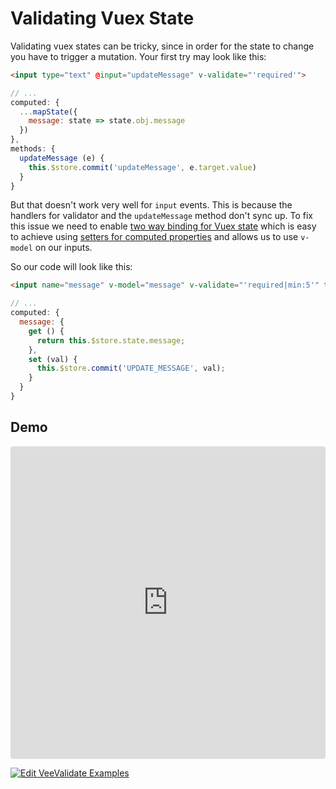 # Validating Vuex State

Validating vuex states can be tricky, since in order for the state to change you have to trigger a mutation. Your first try may look like this:

```html
<input type="text" @input="updateMessage" v-validate="'required'">
```

```js
// ...
computed: {
  ...mapState({
    message: state => state.obj.message
  })
},
methods: {
  updateMessage (e) {
    this.$store.commit('updateMessage', e.target.value)
  }
}
```

But that doesn't work very well for `input` events. This is because the handlers for validator and the `updateMessage` method don't sync up. To fix this issue we need to enable [two way binding for Vuex state](https://vuex.vuejs.org/en/forms.html) which is easy to achieve using [setters for computed properties](https://vuejs.org/v2/guide/computed.html#Computed-Setter) and allows us to use `v-model` on our inputs.

So our code will look like this:

```html
<input name="message" v-model="message" v-validate="'required|min:5'" type="text" placeholder="Your Message">
```

```js
// ...
computed: {
  message: {
    get () {
      return this.$store.state.message;
    },
    set (val) {
      this.$store.commit('UPDATE_MESSAGE', val);
    }
  }
}
```

## Demo

<iframe src="https://codesandbox.io/embed/y3504yr0l1?initialpath=%2F%23%2Fvuex&module=%2Fsrc%2Fcomponents%2FVuex.vue&view=preview" style="width:100%; height:500px; border:0; border-radius: 4px; overflow:hidden;" sandbox="allow-modals allow-forms allow-popups allow-scripts allow-same-origin"></iframe>

[![Edit VeeValidate Examples](https://codesandbox.io/static/img/play-codesandbox.svg)](https://codesandbox.io/s/y3504yr0l1?initialpath=%2F%23%2Fvuex&module=%2Fsrc%2Fcomponents%2FVuex.vue)

